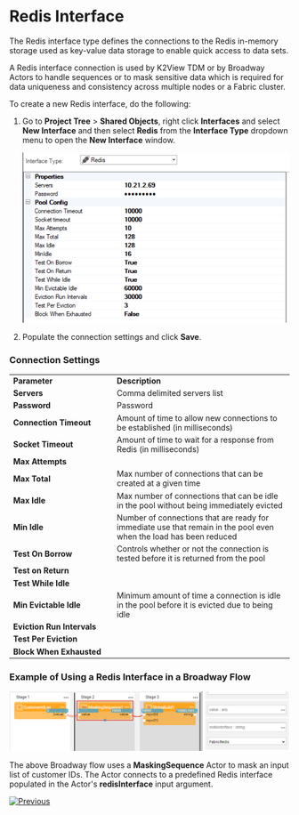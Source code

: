 # Redis Interface
The Redis interface type defines the connections to the Redis in-memory storage used as key-value data storage to enable quick access to data sets.

A Redis interface connection is used by K2View TDM or by Broadway Actors to handle sequences or to mask sensitive data which is required for data uniqueness and consistency across multiple nodes or a Fabric cluster.  

To create a new Redis interface, do the following:

1. Go to **Project Tree** > **Shared Objects**, right click **Interfaces** and select **New Interface** and then select **Redis** from the  **Interface Type** dropdown menu to open the **New Interface** window.

   ![image](images/09_redis_1.PNG)

2. Populate the connection settings and click **Save**.

### Connection Settings


<table>
<tbody>
<tr>
<td width="300pxl"><strong>Parameter</strong></td>
<td width="600pxl"><strong>Description</strong></td>
</tr>
<tr>
<td><strong>Servers</strong></td>
<td>Comma delimited servers list</td>
</tr>
<tr>
<td><strong>Password&nbsp;</strong></td>
<td>Password&nbsp;</td>
</tr>
<tr>
<td><strong>Connection Timeout</strong></td>
<td>Amount of time to allow new connections to be established (in milliseconds)</td>
</tr>
<tr>
<td><strong>Socket Timeout</strong></td>
<td>Amount of time to wait for a response from Redis (in milliseconds)</td>
</tr>
<tr>
<td><strong>Max Attempts</strong></td>
<td>&nbsp;</td>
</tr>
<tr>
<td><strong>Max Total</strong></td>
<td>Max number of connections that can be created at a given time</td>
</tr>
<tr>
<td><strong>Max Idle</strong></td>
<td>Max number of connections that can be idle in the pool without being immediately evicted</td>
</tr>
<tr>
<td><strong>Min Idle</strong></td>
<td>Number of connections that are ready for immediate use that remain in the pool even when the load has been reduced</td>
</tr>
<tr>
<td><strong>Test On Borrow</strong></td>
<td>Controls whether or not the connection is tested before it is returned from the pool</td>
</tr>
<tr>
<td><strong>Test on Return</strong></td>
<td>&nbsp;</td>
</tr>
<tr>
<td><strong>Test While Idle</strong></td>
<td>&nbsp;</td>
</tr>
<tr>
<td><strong>Min Evictable Idle</strong></td>
<td>Minimum amount of time a connection is idle in the pool before it is evicted due to being idle</td>
</tr>
<tr>
<td><strong>Eviction Run Intervals</strong></td>
<td>&nbsp;</td>
</tr>
<tr>
<td><strong>Test Per Eviction</strong></td>
<td>&nbsp;</td>
</tr>
<tr>
<td><strong>Block When Exhausted</strong></td>
<td>&nbsp;</td>
</tr>
</tbody>
</table>



### Example of Using a Redis Interface in a Broadway Flow

![image](images/09_redis_2.PNG)

The above Broadway flow uses a **MaskingSequence** Actor to mask an input list of customer IDs. The Actor connects to a predefined Redis interface populated in the Actor's **redisInterface** input argument.



[![Previous](/articles/images/Previous.png)](08_SMTP_interface.md)
